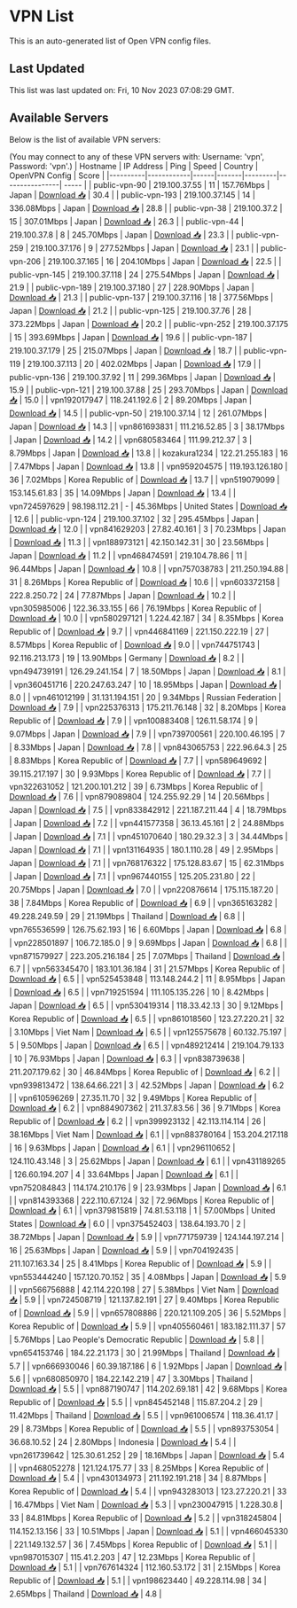 # VPN List

This is an auto-generated list of Open VPN config files.

## Last Updated

This list was last updated on: Fri, 10 Nov 2023 07:08:29 GMT.

## Available Servers

Below is the list of available VPN servers:

(You may connect to any of these VPN servers with: Username: 'vpn', Password: 'vpn'.)
| Hostname | IP Address | Ping | Speed | Country | OpenVPN Config | Score |
|----------|------------|------|-------|---------|----------------| ----- |
| public-vpn-90 | 219.100.37.55 | 11 | 157.76Mbps | Japan | [Download 📥](./configs/server_0_JP.ovpn) | 30.4 |
| public-vpn-193 | 219.100.37.145 | 14 | 336.08Mbps | Japan | [Download 📥](./configs/server_1_JP.ovpn) | 28.8 |
| public-vpn-38 | 219.100.37.2 | 15 | 307.01Mbps | Japan | [Download 📥](./configs/server_2_JP.ovpn) | 26.3 |
| public-vpn-44 | 219.100.37.8 | 8 | 245.70Mbps | Japan | [Download 📥](./configs/server_3_JP.ovpn) | 23.3 |
| public-vpn-259 | 219.100.37.176 | 9 | 277.52Mbps | Japan | [Download 📥](./configs/server_4_JP.ovpn) | 23.1 |
| public-vpn-206 | 219.100.37.165 | 16 | 204.10Mbps | Japan | [Download 📥](./configs/server_5_JP.ovpn) | 22.5 |
| public-vpn-145 | 219.100.37.118 | 24 | 275.54Mbps | Japan | [Download 📥](./configs/server_6_JP.ovpn) | 21.9 |
| public-vpn-189 | 219.100.37.180 | 27 | 228.90Mbps | Japan | [Download 📥](./configs/server_7_JP.ovpn) | 21.3 |
| public-vpn-137 | 219.100.37.116 | 18 | 377.56Mbps | Japan | [Download 📥](./configs/server_8_JP.ovpn) | 21.2 |
| public-vpn-125 | 219.100.37.76 | 28 | 373.22Mbps | Japan | [Download 📥](./configs/server_9_JP.ovpn) | 20.2 |
| public-vpn-252 | 219.100.37.175 | 15 | 393.69Mbps | Japan | [Download 📥](./configs/server_10_JP.ovpn) | 19.6 |
| public-vpn-187 | 219.100.37.179 | 25 | 215.07Mbps | Japan | [Download 📥](./configs/server_11_JP.ovpn) | 18.7 |
| public-vpn-119 | 219.100.37.113 | 20 | 402.02Mbps | Japan | [Download 📥](./configs/server_12_JP.ovpn) | 17.9 |
| public-vpn-136 | 219.100.37.92 | 11 | 299.36Mbps | Japan | [Download 📥](./configs/server_13_JP.ovpn) | 15.9 |
| public-vpn-121 | 219.100.37.88 | 25 | 293.70Mbps | Japan | [Download 📥](./configs/server_14_JP.ovpn) | 15.0 |
| vpn192017947 | 118.241.192.6 | 2 | 89.20Mbps | Japan | [Download 📥](./configs/server_15_JP.ovpn) | 14.5 |
| public-vpn-50 | 219.100.37.14 | 12 | 261.07Mbps | Japan | [Download 📥](./configs/server_16_JP.ovpn) | 14.3 |
| vpn861693831 | 111.216.52.85 | 3 | 38.17Mbps | Japan | [Download 📥](./configs/server_17_JP.ovpn) | 14.2 |
| vpn680583464 | 111.99.212.37 | 3 | 8.79Mbps | Japan | [Download 📥](./configs/server_18_JP.ovpn) | 13.8 |
| kozakura1234 | 122.21.255.183 | 16 | 7.47Mbps | Japan | [Download 📥](./configs/server_19_JP.ovpn) | 13.8 |
| vpn959204575 | 119.193.126.180 | 36 | 7.02Mbps | Korea Republic of | [Download 📥](./configs/server_20_KR.ovpn) | 13.7 |
| vpn519079099 | 153.145.61.83 | 35 | 14.09Mbps | Japan | [Download 📥](./configs/server_21_JP.ovpn) | 13.4 |
| vpn724597629 | 98.198.112.21 | - | 45.36Mbps | United States | [Download 📥](./configs/server_22_US.ovpn) | 12.6 |
| public-vpn-124 | 219.100.37.102 | 32 | 295.45Mbps | Japan | [Download 📥](./configs/server_23_JP.ovpn) | 12.0 |
| vpn841629203 | 27.82.40.161 | 3 | 70.23Mbps | Japan | [Download 📥](./configs/server_24_JP.ovpn) | 11.3 |
| vpn188973121 | 42.150.142.31 | 30 | 23.56Mbps | Japan | [Download 📥](./configs/server_25_JP.ovpn) | 11.2 |
| vpn468474591 | 219.104.78.86 | 11 | 96.44Mbps | Japan | [Download 📥](./configs/server_26_JP.ovpn) | 10.8 |
| vpn757038783 | 211.250.194.88 | 31 | 8.26Mbps | Korea Republic of | [Download 📥](./configs/server_27_KR.ovpn) | 10.6 |
| vpn603372158 | 222.8.250.72 | 24 | 77.87Mbps | Japan | [Download 📥](./configs/server_28_JP.ovpn) | 10.2 |
| vpn305985006 | 122.36.33.155 | 66 | 76.19Mbps | Korea Republic of | [Download 📥](./configs/server_29_KR.ovpn) | 10.0 |
| vpn580297121 | 1.224.42.187 | 34 | 8.35Mbps | Korea Republic of | [Download 📥](./configs/server_30_KR.ovpn) | 9.7 |
| vpn446841169 | 221.150.222.19 | 27 | 8.57Mbps | Korea Republic of | [Download 📥](./configs/server_31_KR.ovpn) | 9.0 |
| vpn744751743 | 92.116.213.173 | 19 | 13.90Mbps | Germany | [Download 📥](./configs/server_32_DE.ovpn) | 8.2 |
| vpn494739191 | 126.29.241.154 | 7 | 18.50Mbps | Japan | [Download 📥](./configs/server_33_JP.ovpn) | 8.1 |
| vpn360451716 | 220.247.63.247 | 10 | 18.95Mbps | Japan | [Download 📥](./configs/server_34_JP.ovpn) | 8.0 |
| vpn461012199 | 31.131.194.151 | 20 | 9.34Mbps | Russian Federation | [Download 📥](./configs/server_35_RU.ovpn) | 7.9 |
| vpn225376313 | 175.211.76.148 | 32 | 8.20Mbps | Korea Republic of | [Download 📥](./configs/server_36_KR.ovpn) | 7.9 |
| vpn100883408 | 126.11.58.174 | 9 | 9.07Mbps | Japan | [Download 📥](./configs/server_37_JP.ovpn) | 7.9 |
| vpn739700561 | 220.100.46.195 | 7 | 8.33Mbps | Japan | [Download 📥](./configs/server_38_JP.ovpn) | 7.8 |
| vpn843065753 | 222.96.64.3 | 25 | 8.83Mbps | Korea Republic of | [Download 📥](./configs/server_39_KR.ovpn) | 7.7 |
| vpn589649692 | 39.115.217.197 | 30 | 9.93Mbps | Korea Republic of | [Download 📥](./configs/server_40_KR.ovpn) | 7.7 |
| vpn322631052 | 121.200.101.212 | 39 | 6.73Mbps | Korea Republic of | [Download 📥](./configs/server_41_KR.ovpn) | 7.6 |
| vpn879089804 | 124.255.92.29 | 14 | 20.56Mbps | Japan | [Download 📥](./configs/server_42_JP.ovpn) | 7.5 |
| vpn833842912 | 221.187.211.44 | 4 | 18.79Mbps | Japan | [Download 📥](./configs/server_43_JP.ovpn) | 7.2 |
| vpn441577358 | 36.13.45.161 | 2 | 24.88Mbps | Japan | [Download 📥](./configs/server_44_JP.ovpn) | 7.1 |
| vpn451070640 | 180.29.32.3 | 3 | 34.44Mbps | Japan | [Download 📥](./configs/server_45_JP.ovpn) | 7.1 |
| vpn131164935 | 180.1.110.28 | 49 | 2.95Mbps | Japan | [Download 📥](./configs/server_46_JP.ovpn) | 7.1 |
| vpn768176322 | 175.128.83.67 | 15 | 62.31Mbps | Japan | [Download 📥](./configs/server_47_JP.ovpn) | 7.1 |
| vpn967440155 | 125.205.231.80 | 22 | 20.75Mbps | Japan | [Download 📥](./configs/server_48_JP.ovpn) | 7.0 |
| vpn220876614 | 175.115.187.20 | 38 | 7.84Mbps | Korea Republic of | [Download 📥](./configs/server_49_KR.ovpn) | 6.9 |
| vpn365163282 | 49.228.249.59 | 29 | 21.19Mbps | Thailand | [Download 📥](./configs/server_50_TH.ovpn) | 6.8 |
| vpn765536599 | 126.75.62.193 | 16 | 6.60Mbps | Japan | [Download 📥](./configs/server_51_JP.ovpn) | 6.8 |
| vpn228501897 | 106.72.185.0 | 9 | 9.69Mbps | Japan | [Download 📥](./configs/server_52_JP.ovpn) | 6.8 |
| vpn871579927 | 223.205.216.184 | 25 | 7.07Mbps | Thailand | [Download 📥](./configs/server_53_TH.ovpn) | 6.7 |
| vpn563345470 | 183.101.36.184 | 31 | 21.57Mbps | Korea Republic of | [Download 📥](./configs/server_54_KR.ovpn) | 6.5 |
| vpn525453848 | 113.148.244.2 | 11 | 8.95Mbps | Japan | [Download 📥](./configs/server_55_JP.ovpn) | 6.5 |
| vpn719251594 | 111.105.135.226 | 10 | 8.42Mbps | Japan | [Download 📥](./configs/server_56_JP.ovpn) | 6.5 |
| vpn530419314 | 118.33.42.13 | 30 | 9.12Mbps | Korea Republic of | [Download 📥](./configs/server_57_KR.ovpn) | 6.5 |
| vpn861018560 | 123.27.220.21 | 32 | 3.10Mbps | Viet Nam | [Download 📥](./configs/server_58_VN.ovpn) | 6.5 |
| vpn125575678 | 60.132.75.197 | 5 | 9.50Mbps | Japan | [Download 📥](./configs/server_59_JP.ovpn) | 6.5 |
| vpn489212414 | 219.104.79.133 | 10 | 76.93Mbps | Japan | [Download 📥](./configs/server_60_JP.ovpn) | 6.3 |
| vpn838739638 | 211.207.179.62 | 30 | 46.84Mbps | Korea Republic of | [Download 📥](./configs/server_61_KR.ovpn) | 6.2 |
| vpn939813472 | 138.64.66.221 | 3 | 42.52Mbps | Japan | [Download 📥](./configs/server_62_JP.ovpn) | 6.2 |
| vpn610596269 | 27.35.11.70 | 32 | 9.49Mbps | Korea Republic of | [Download 📥](./configs/server_63_KR.ovpn) | 6.2 |
| vpn884907362 | 211.37.83.56 | 36 | 9.71Mbps | Korea Republic of | [Download 📥](./configs/server_64_KR.ovpn) | 6.2 |
| vpn399923132 | 42.113.114.114 | 26 | 38.16Mbps | Viet Nam | [Download 📥](./configs/server_65_VN.ovpn) | 6.1 |
| vpn883780164 | 153.204.217.118 | 16 | 9.63Mbps | Japan | [Download 📥](./configs/server_66_JP.ovpn) | 6.1 |
| vpn296110652 | 124.110.43.148 | 3 | 25.62Mbps | Japan | [Download 📥](./configs/server_67_JP.ovpn) | 6.1 |
| vpn431189265 | 126.60.194.207 | 4 | 33.64Mbps | Japan | [Download 📥](./configs/server_68_JP.ovpn) | 6.1 |
| vpn752084843 | 114.174.210.176 | 9 | 23.93Mbps | Japan | [Download 📥](./configs/server_69_JP.ovpn) | 6.1 |
| vpn814393368 | 222.110.67.124 | 32 | 72.96Mbps | Korea Republic of | [Download 📥](./configs/server_70_KR.ovpn) | 6.1 |
| vpn379815819 | 74.81.53.118 | 1 | 57.00Mbps | United States | [Download 📥](./configs/server_71_US.ovpn) | 6.0 |
| vpn375452403 | 138.64.193.70 | 2 | 38.72Mbps | Japan | [Download 📥](./configs/server_72_JP.ovpn) | 5.9 |
| vpn771759739 | 124.144.197.214 | 16 | 25.63Mbps | Japan | [Download 📥](./configs/server_73_JP.ovpn) | 5.9 |
| vpn704192435 | 211.107.163.34 | 25 | 8.41Mbps | Korea Republic of | [Download 📥](./configs/server_74_KR.ovpn) | 5.9 |
| vpn553444240 | 157.120.70.152 | 35 | 4.08Mbps | Japan | [Download 📥](./configs/server_75_JP.ovpn) | 5.9 |
| vpn566756888 | 42.114.220.198 | 27 | 5.38Mbps | Viet Nam | [Download 📥](./configs/server_76_VN.ovpn) | 5.9 |
| vpn724508719 | 121.137.82.191 | 27 | 9.40Mbps | Korea Republic of | [Download 📥](./configs/server_77_KR.ovpn) | 5.9 |
| vpn657808886 | 220.121.109.205 | 36 | 5.52Mbps | Korea Republic of | [Download 📥](./configs/server_78_KR.ovpn) | 5.9 |
| vpn405560461 | 183.182.111.37 | 57 | 5.76Mbps | Lao People's Democratic Republic | [Download 📥](./configs/server_79_LA.ovpn) | 5.8 |
| vpn654153746 | 184.22.21.173 | 30 | 21.99Mbps | Thailand | [Download 📥](./configs/server_80_TH.ovpn) | 5.7 |
| vpn666930046 | 60.39.187.186 | 6 | 1.92Mbps | Japan | [Download 📥](./configs/server_81_JP.ovpn) | 5.6 |
| vpn680850970 | 184.22.142.219 | 47 | 3.30Mbps | Thailand | [Download 📥](./configs/server_82_TH.ovpn) | 5.5 |
| vpn887190747 | 114.202.69.181 | 42 | 9.68Mbps | Korea Republic of | [Download 📥](./configs/server_83_KR.ovpn) | 5.5 |
| vpn845452148 | 115.87.204.2 | 29 | 11.42Mbps | Thailand | [Download 📥](./configs/server_84_TH.ovpn) | 5.5 |
| vpn961006574 | 118.36.41.17 | 29 | 8.73Mbps | Korea Republic of | [Download 📥](./configs/server_85_KR.ovpn) | 5.5 |
| vpn893753054 | 36.68.10.52 | 24 | 2.80Mbps | Indonesia | [Download 📥](./configs/server_86_ID.ovpn) | 5.4 |
| vpn261739642 | 125.30.61.252 | 29 | 18.16Mbps | Japan | [Download 📥](./configs/server_87_JP.ovpn) | 5.4 |
| vpn468052278 | 121.124.175.77 | 33 | 8.25Mbps | Korea Republic of | [Download 📥](./configs/server_88_KR.ovpn) | 5.4 |
| vpn430134973 | 211.192.191.218 | 34 | 8.87Mbps | Korea Republic of | [Download 📥](./configs/server_89_KR.ovpn) | 5.4 |
| vpn943283013 | 123.27.220.21 | 33 | 16.47Mbps | Viet Nam | [Download 📥](./configs/server_90_VN.ovpn) | 5.3 |
| vpn230047915 | 1.228.30.8 | 33 | 84.81Mbps | Korea Republic of | [Download 📥](./configs/server_91_KR.ovpn) | 5.2 |
| vpn318245804 | 114.152.13.156 | 33 | 10.51Mbps | Japan | [Download 📥](./configs/server_92_JP.ovpn) | 5.1 |
| vpn466045330 | 221.149.132.57 | 36 | 7.45Mbps | Korea Republic of | [Download 📥](./configs/server_93_KR.ovpn) | 5.1 |
| vpn987015307 | 115.41.2.203 | 47 | 12.23Mbps | Korea Republic of | [Download 📥](./configs/server_94_KR.ovpn) | 5.1 |
| vpn767614324 | 112.160.53.172 | 31 | 2.15Mbps | Korea Republic of | [Download 📥](./configs/server_95_KR.ovpn) | 5.1 |
| vpn198623440 | 49.228.114.98 | 34 | 2.65Mbps | Thailand | [Download 📥](./configs/server_96_TH.ovpn) | 4.8 |

